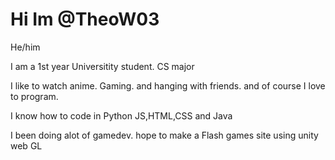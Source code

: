 
# Hi Im @TheoW03 


He/him

I am a 1st year Universitity student. CS major 

I like to watch anime. Gaming. and hanging with friends. and of course I love to program.

I know how to code in Python JS,HTML,CSS and Java

I been doing alot of gamedev. hope to make a Flash games site using unity web GL

